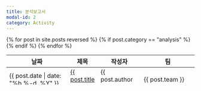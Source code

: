 ```yaml
---
title: 분석보고서
modal-id: 2
category: Activity
---
```


<div>
  <table class="mytable" width="700" height="80">
      <thead>
        <tr>
          <th style="text-align:center" width="150">날짜</th>
          <th style="text-align:center">제목</th>
          <th style="text-align:center" width="100">작성자</th>
          <th style="text-align:center" width="130">팀</th>
        </tr>
      </thead>
      <tbody>
        {% for post in site.posts reversed %}
          {% if post.category == "analysis" %}
            <tr height="50">
              <td width="150">{{ post.date | date: "%b %-d, %Y" }}</td>
              <td><a href="{{ post.url | prepend: site.baseurl }}" target="_blank">{{ post.title }}</a></td>
              <td width="100">{{ post.author }}</td>
              <td width="130">{{ post.team }}</td>
            </tr>
          {% endif %}
        {% endfor %}
      </tbody>
  </table>
</div>